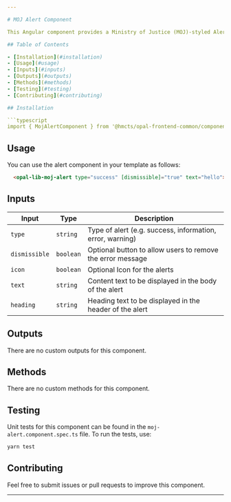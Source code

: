 ```yaml
---

# MOJ Alert Component

This Angular component provides a Ministry of Justice (MOJ)-styled Alerts, typically used to display important announcements or notifications.

## Table of Contents

- [Installation](#installation)
- [Usage](#usage)
- [Inputs](#inputs)
- [Outputs](#outputs)
- [Methods](#methods)
- [Testing](#testing)
- [Contributing](#contributing)

## Installation

```typescript
import { MojAlertComponent } from '@hmcts/opal-frontend-common/components/moj/moj-alert';
```

## Usage

You can use the alert component in your template as follows:

```html
  <opal-lib-moj-alert type="success" [dismissible]="true" text="hello"></opal-lib-moj-alert>
```

## Inputs

| Input         | Type     | Description                                                 |
| ------------  | -------- | ---------------------------------------------------------   |
| `type`        | `string` | Type of alert (e.g. success, information, error, warning)   |
| `dismissible` | `boolean`| Optional button to allow users to remove the error message  |
| `icon`        | `boolean`| Optional Icon for the alerts                                |
| `text`        | `string` | Content text to be displayed in the body of the alert       |
| `heading`     | `string` | Heading text to be displayed in the header of the alert     |

## Outputs

There are no custom outputs for this component.

## Methods

There are no custom methods for this component.

## Testing

Unit tests for this component can be found in the `moj-alert.component.spec.ts` file. To run the tests, use:

```bash
yarn test
```

## Contributing

Feel free to submit issues or pull requests to improve this component.

---
```

